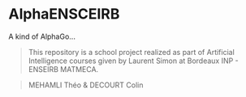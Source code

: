 # AlphaENSCEIRB

A kind of AlphaGo...

> This repository is a school project realized as part of Artificial Intelligence courses given by Laurent Simon at Bordeaux INP - ENSEIRB MATMECA.

>MEHAMLI Théo & DECOURT Colin 
